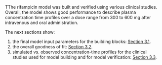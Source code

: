 TThe rifampicin model was built and verified using various clinical studies. Overall, the model shows good performance to describe plasma concentration time profiles over a dose range from 300 to 600 mg after intravenous and oral administration. 

The next sections show:

1. the final model input parameters for the building blocks: [Section 3.1](#31-Final-Input-Parameters).
2. the overall goodness of fit: [Section 3.2](#32-Diagnostics-Plots).
3. simulated vs. observed concentration-time profiles for the clinical studies used for model building and for model verification: [Section 3.3](#33-Concentration-Time-Profiles).